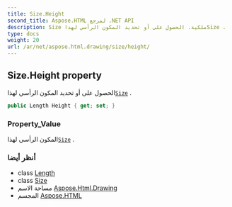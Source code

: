 ```yaml
---
title: Size.Height
second_title: Aspose.HTML لمرجع .NET API
description: Size ملكية. الحصول على أو تحديد المكون الرأسي لهذاSize .
type: docs
weight: 20
url: /ar/net/aspose.html.drawing/size/height/
---
```

## Size.Height property

الحصول على أو تحديد المكون الرأسي لهذا[`Size`](../) .

```csharp
public Length Height { get; set; }
```

### Property_Value

المكون الرأسي لهذا[`Size`](../) .

### أنظر أيضا

* class [Length](../../length/)
* class [Size](../)
* مساحة الاسم [Aspose.Html.Drawing](../../size/)
* المجسم [Aspose.HTML](../../../)


